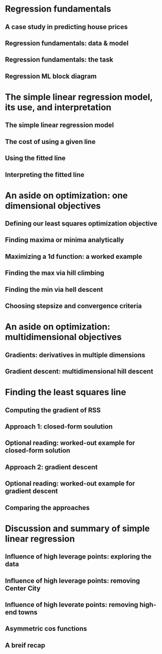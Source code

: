 # Regression fundamentals
## A case study in predicting house prices
## Regression fundamentals: data & model
## Regression fundamentals: the task
## Regression ML block diagram

# The simple linear regression model, its use, and interpretation
## The simple linear regression model
## The cost of using a given line
## Using the fitted line 
## Interpreting the fitted line

# An aside on optimization: one dimensional objectives
## Defining our least squares optimization objective
## Finding maxima or minima analytically
## Maximizing a 1d function: a worked example
## Finding the max via hill climbing
## Finding the min via hell descent
## Choosing stepsize and convergence criteria

# An aside on optimization: multidimensional objectives
## Gradients: derivatives in multiple dimensions
## Gradient descent: multidimensional hill descent

# Finding the least squares line 
## Computing the gradient of RSS
## Approach 1: closed-form soulution
## Optional reading: worked-out example for closed-form solution
## Approach 2: gradient descent
## Optional reading: worked-out example for gradient descent
## Comparing the approaches

# Discussion and summary of simple linear regression 
## Influence of high leverage points: exploring the data
## Influence of high leverage points: removing Center City
## Influence of high leverate points: removing high-end towns
## Asymmetric cos functions
## A breif recap
